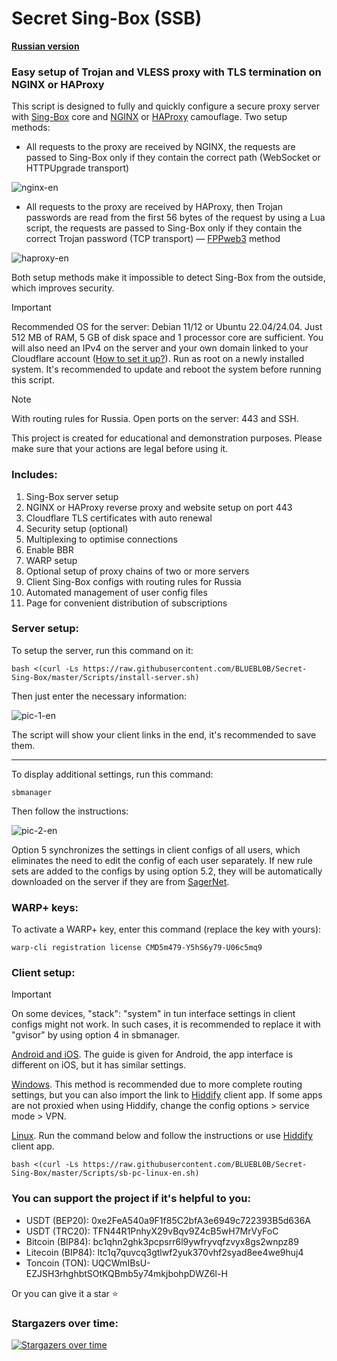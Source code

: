 # Secret Sing-Box (SSB)

[**Russian version**](https://github.com/BLUEBL0B/Secret-Sing-Box/blob/main/README.md)

### Easy setup of Trojan and VLESS proxy with TLS termination on NGINX or HAProxy
This script is designed to fully and quickly configure a secure proxy server with [Sing-Box](https://sing-box.sagernet.org) core and [NGINX](https://nginx.org/en/) or [HAProxy](https://www.haproxy.org) camouflage. Two setup methods:

- All requests to the proxy are received by NGINX, the requests are passed to Sing-Box only if they contain the correct path (WebSocket or HTTPUpgrade transport)

![nginx-en](https://github.com/user-attachments/assets/8b832294-f14f-4c8b-876e-30b1d160fd1e)

- All requests to the proxy are received by HAProxy, then Trojan passwords are read from the first 56 bytes of the request by using a Lua script, the requests are passed to Sing-Box only if they contain the correct Trojan password (TCP transport) — [FPPweb3](https://github.com/FPPweb3) method

![haproxy-en](https://github.com/user-attachments/assets/a9753846-4f40-414d-b4eb-4c37b4e9de14)

Both setup methods make it impossible to detect Sing-Box from the outside, which improves security.

> [!IMPORTANT]
> Recommended OS for the server: Debian 11/12 or Ubuntu 22.04/24.04. Just 512 MB of RAM, 5 GB of disk space and 1 processor core are sufficient. You will also need an IPv4 on the server and your own domain linked to your Cloudflare account ([How to set it up?](https://github.com/BLUEBL0B/Secret-Sing-Box/blob/main/Docs/cf-settings-en.md)). Run as root on a newly installed system. It's recommended to update and reboot the system before running this script.

> [!NOTE]
> With routing rules for Russia. Open ports on the server: 443 and SSH.
>
> This project is created for educational and demonstration purposes. Please make sure that your actions are legal before using it.
 
### Includes:
1) Sing-Box server setup
2) NGINX or HAProxy reverse proxy and website setup on port 443
3) Cloudflare TLS certificates with auto renewal
4) Security setup (optional)
5) Multiplexing to optimise connections
6) Enable BBR
7) WARP setup
8) Optional setup of proxy chains of two or more servers
9) Client Sing-Box configs with routing rules for Russia
10) Automated management of user config files
11) Page for convenient distribution of subscriptions
 
### Server setup:

To setup the server, run this command on it:

```
bash <(curl -Ls https://raw.githubusercontent.com/BLUEBL0B/Secret-Sing-Box/master/Scripts/install-server.sh)
```

Then just enter the necessary information:

![pic-1-en](https://github.com/user-attachments/assets/7dc408a9-6357-49c3-a58a-d3da90c4ced4)

The script will show your client links in the end, it's recommended to save them.

-----

To display additional settings, run this command:

```
sbmanager
```

Then follow the instructions:

![pic-2-en](https://github.com/user-attachments/assets/bedfa287-1943-422b-84c7-8d8397822e61)

Option 5 synchronizes the settings in client configs of all users, which eliminates the need to edit the config of each user separately. If new rule sets are added to the configs by using option 5.2, they will be automatically downloaded on the server if they are from [SagerNet](https://github.com/SagerNet/sing-geosite/tree/rule-set).

### WARP+ keys:

To activate a WARP+ key, enter this command (replace the key with yours):

```
warp-cli registration license CMD5m479-Y5hS6y79-U06c5mq9
```

### Client setup:
> [!IMPORTANT]
> On some devices, "stack": "system" in tun interface settings in client configs might not work. In such cases, it is recommended to replace it with "gvisor" by using option 4 in sbmanager.

[Android and iOS](https://github.com/BLUEBL0B/Secret-Sing-Box/blob/main/Docs/Sing-Box-Android-iOS-en.md). The guide is given for Android, the app interface is different on iOS, but it has similar settings.

[Windows](https://github.com/BLUEBL0B/Secret-Sing-Box/blob/main/Docs/Sing-Box-Windows-en.md). This method is recommended due to more complete routing settings, but you can also import the link to [Hiddify](https://github.com/hiddify/hiddify-app/releases/latest) client app. If some apps are not proxied when using Hiddify, change the config options > service mode > VPN.

[Linux](https://github.com/BLUEBL0B/Secret-Sing-Box/blob/main/Docs/README-EN.md#client-setup). Run the command below and follow the instructions or use [Hiddify](https://github.com/hiddify/hiddify-app/releases/latest) client app.
```
bash <(curl -Ls https://raw.githubusercontent.com/BLUEBL0B/Secret-Sing-Box/master/Scripts/sb-pc-linux-en.sh)
```

### You can support the project if it's helpful to you:
- USDT (BEP20): 0xe2FeA540a9F1f85C2bfA3e6949c722393B5d636A
- USDT (TRC20): TFN44R1PnhyX29vBqv9Z4cB5wH7MrVyFoC
- Bitcoin (BIP84): bc1qhn2ghk3pcpsrr6l9ywfryvqfzvyx8gs2wnpz89
- Litecoin (BIP84): ltc1q7quvcq3gtlwf2yuk370vhf2syad8ee4we9huj4
- Toncoin (TON): UQCWmIBsU-EZJSH3rhghbtSOtKQBmb5y74mkjbohpDWZ6l-H

Or you can give it a star :star:

### Stargazers over time:
[![Stargazers over time](https://starchart.cc/BLUEBL0B/Secret-Sing-Box.svg?variant=adaptive)](https://starchart.cc/BLUEBL0B/Secret-Sing-Box)
